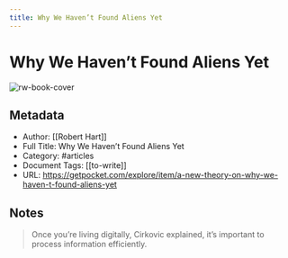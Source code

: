 ```yaml
---
title: Why We Haven’t Found Aliens Yet
---
```

# Why We Haven’t Found Aliens Yet

![rw-book-cover](https://readwise-assets.s3.amazonaws.com/static/images/article2.74d541386bbf.png)

## Metadata
- Author: [[Robert Hart]]
- Full Title: Why We Haven’t Found Aliens Yet
- Category: #articles
- Document Tags: [[to-write]] 
- URL: https://getpocket.com/explore/item/a-new-theory-on-why-we-haven-t-found-aliens-yet

## Notes
> Once you’re living digitally, Cirkovic explained, it’s important to process information efficiently.


